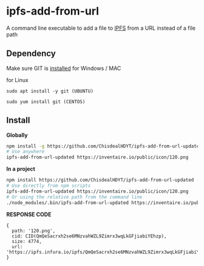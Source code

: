 # ipfs-add-from-url
A command line executable to add a file to [IPFS](http://ipfs.io) from a URL instead of a file path

## Dependency
Make sure GIT is [installed](https://git-scm.com/download) for Windows / MAC

for Linux 
```
sudo apt install -y git (UBUNTU)

sudo yum install git (CENTOS)
```


## Install
**Globally**
```sh
npm install -g https://github.com/ChisdealHDYT/ipfs-add-from-url-updated
# Use anywhere
ipfs-add-from-url-updated https://inventaire.io/public/icon/120.png
```

**In a project**
```sh
npm install https://github.com/ChisdealHDYT/ipfs-add-from-url-updated --save
# Use directly from npm scripts
ipfs-add-from-url-updated https://inventaire.io/public/icon/120.png
# Or using the relative path from the command line
./node_modules/.bin/ipfs-add-from-url-updated https://inventaire.io/public/icon/120.png
```

**RESPONSE CODE**

```
{
  path: '120.png',
  cid: CID(QmQeSacrxh2se6MNzvahWZL9Zimrx3wqLkGFjiabiYEhzp),
  size: 4774,
  url: 'https://ipfs.infura.io/ipfs/QmQeSacrxh2se6MNzvahWZL9Zimrx3wqLkGFjiabiYEhzp'
}
```
